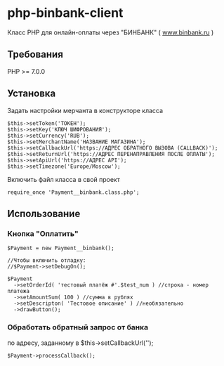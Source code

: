 # php-binbank-client
Класс PHP для онлайн-оплаты через "БИНБАНК" ( www.binbank.ru )

## Требования
PHP >= 7.0.0

## Установка
Задать настройки мерчанта в конструкторе класса
```
$this->setToken('ТОКЕН');
$this->setKey('КЛЮЧ ШИФРОВАНИЯ');
$this->setCurrency('RUB');
$this->setMerchantName('НАЗВАНИЕ МАГАЗИНА');
$this->setCallbackUrl('https://АДРЕС ОБРАТНОГО ВЫЗОВА (CALLBACK)');
$this->setReturnUrl('https://АДРЕС ПЕРЕНАПРАВЛЕНИЯ ПОСЛЕ ОПЛАТЫ');
$this->setApiUrl('https://АДРЕС API');
$this->setTimezone('Europe/Moscow');
```

Включить файл класса в свой проект
```
require_once 'Payment__binbank.class.php';
```

## Использование
### Кнопка "Оплатить"
```
$Payment = new Payment__binbank();

//Чтобы включить отладку:
//$Payment->setDebugOn();

$Payment
  ->setOrderId( 'тестовый платёж #'.$test_num ) //строка - номер платежа
  ->setAmountSum( 100 ) //сумма в рублях
  ->setDescripton( 'Тестовое описание' ) //необязательно
  ->drawButton();
```
### Обработать обратный запрос от банка
по адресу, заданному в $this->setCallbackUrl('');
```
$Payment->processCallback();
```

